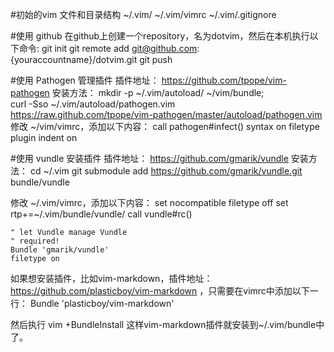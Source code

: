 #初始的vim 文件和目录结构
    ~/.vim/
    ~/.vim/vimrc
    ~/.vim/.gitignore

#使用 github
在github上创建一个repository，名为dotvim，然后在本机执行以下命令:
    git init
    git remote add git@github.com:{youraccountname}/dotvim.git
    git push

#使用 Pathogen 管理插件
插件地址： https://github.com/tpope/vim-pathogen
安装方法： 
    mkdir -p ~/.vim/autoload/ ~/vim/bundle; \
    curl -Sso ~/.vim/autoload/pathogen.vim \
        https://raw.github.com/tpope/vim-pathogen/master/autoload/pathogen.vim
修改 ~/vim/vimrc，添加以下内容：
    call pathogen#infect()
    syntax on
    filetype plugin indent on

#使用 vundle 安装插件
插件地址： https://github.com/gmarik/vundle
安装方法： 
    cd ~/.vim
    git submodule add https://github.com/gmarik/vundle.git bundle/vundle

修改 ~/.vim/vimrc，添加以下内容：
    set nocompatible
    filetype off
    set rtp+=~/.vim/bundle/vundle/
    call vundle#rc()

    " let Vundle manage Vundle
    " required! 
    Bundle 'gmarik/vundle'
    filetype on

如果想安装插件，比如vim-markdown，插件地址：https://github.com/plasticboy/vim-markdown ，只需要在vimrc中添加以下一行：
    Bundle 'plasticboy/vim-markdown'

然后执行
    vim +BundleInstall
这样vim-markdown插件就安装到~/.vim/bundle中了。
